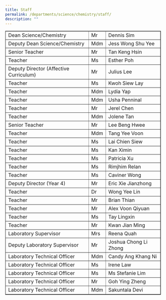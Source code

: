 ```yaml
---
title: Staff
permalink: /departments/science/chemistry/staff/
description: ""
---
```

<table width="727" border="1">
<tbody>
<tr>
<td>Dean Science/Chemistry</td>
<td>Mr</td>
<td>Dennis Sim</td>
</tr>
<tr>
<td>Deputy Dean Science/Chemistry</td>
<td>Mdm</td>
<td>Jess Wong Shu Yee</td>
</tr>
<tr>
<td>Senior Teacher</td>
<td>Mr</td>
<td>Tan Keng Hsin</td>
</tr>
<tr>
<td>Teacher</td>
<td>Ms</td>
<td>Esther Poh</td>
</tr>
<tr>
<td>Deputy Director (Affective Curriculum)</td>
<td>Mr</td>
<td>Julius Lee</td>
</tr>
<tr>
<td>Teacher</td>
<td>Ms</td>
<td>Kwoh Siew Lay</td>
</tr>
<tr>
<td>Teacher</td>
<td>Mdm</td>
<td>Lydia Yap</td>
</tr>
<tr>
<td>Teacher</td>
<td>Mdm</td>
<td>Usha Penninal</td>
</tr>
<tr>
<td>Teacher</td>
<td>Mr</td>
<td>Jerel Chen</td>
</tr>
<tr>
<td>Teacher</td>
<td>Mdm</td>
<td>Jolene Tan</td>
</tr>
<tr>
<td>Senior Teacher</td>
<td>Mr</td>
<td>Lee Beng Hwee</td>
</tr>
<tr>
<td>Teacher</td>
<td>Mdm</td>
<td>Tang Yee Voon</td>
</tr>
<tr>
<td>Teacher</td>
<td>Ms</td>
<td>Lai Chien Siew</td>
</tr>
<tr>
<td>Teacher</td>
<td>Ms</td>
<td>Kan Ximin</td>
</tr>
<tr>
<td>Teacher</td>
<td>Ms</td>
<td>Patricia Xu</td>
</tr>
<tr>
<td>Teacher</td>
<td>Ms</td>
<td>Rimjhim Relan</td>
</tr>
<tr>
<td>Teacher</td>
<td>Ms</td>
<td>Caviner Wong</td>
</tr>
<tr>
<td>Deputy Director (Year 4)</td>
<td>Mr</td>
<td>Eric Xie&nbsp;Jianzhong</td>
</tr>
<tr>
<td>Teacher</td>
<td>Dr</td>
<td>Wong Yee Lin</td>
</tr>
<tr>
<td>Teacher</td>
<td>Mr</td>
<td>Brian Thian</td>
</tr>
<tr>
<td>Teacher</td>
<td>Mr</td>
<td>Alex Voon Qiyuan</td>
</tr>
<tr>
<td>Teacher</td>
<td>Ms </td>
<td>Tay Lingxin</td>
</tr>
<tr>
<td>Teacher</td>
<td>Mr </td>
<td>Kwan Jian Ming</td>
</tr>
<tr>
<td>Laboratory Supervisor</td>
<td>Mrs</td>
<td>Reena Quah</td>
</tr>
<tr>
<td>Deputy Laboratory Supervisor</td>
<td>Mr</td>
<td>Joshua Chong Li Zhong</td>
</tr>
<tr>
<td>Laboratory Technical Officer</td>
<td>Mdm</td>
<td>Candy Ang Khang Ni</td>
</tr>
<tr>
<td>Laboratory Technical Officer</td>
<td>Ms</td>
<td>Irene Law</td>
</tr>
<tr>
<td>Laboratory Technical Officer</td>
<td>Ms</td>
<td>Ms Stefanie Lim</td>
</tr>
<tr>
<td>Laboratory Technical Officer</td>
<td>Mr </td>
<td>Goh Ying Zheng</td>
</tr>
<tr>
<td>Laboratory Technical Officer</td>
<td>Mdm</td>
<td>Sakuntala Devi</td>
</tr>
</tbody>
</table>